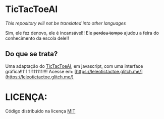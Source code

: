 # TicTacToeAI
_This repository will not be translated into other languages_

Sim, ele fez denovo, ele é incansável!! Ele ~~perdeu tempo~~ ajudou a feira do conhecimento da escola dele!!

## Do que se trata?
Uma adaptação do [TicTacToeAI](https://codeberg.org/LeoPato/TicTacToeAI), em javascript, com uma interface gráfica!!1'1'1!111111!!!!
Acesse em: [https://leleotictactoe.glitch.me/](https://leleotictactoe.glitch.me/)

# LICENÇA:
Código distribuido na licença [MIT](https://codeberg.org/LeoPato/TicTacToeUI/src/branch/main/LICENSE)